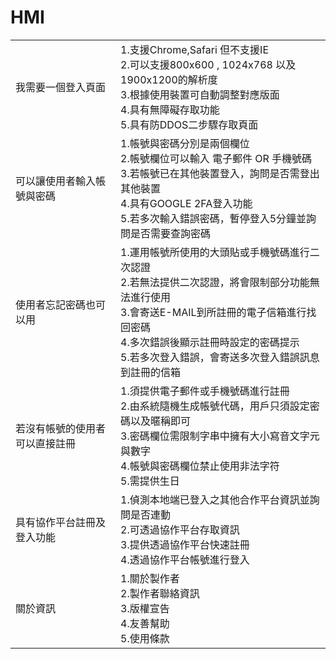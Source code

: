 # HMI

|                            	|                                                                                                                                                                                                                    	|
|----------------------------	|--------------------------------------------------------------------------------------------------------------------------------------------------------------------------------------------------------------------	|
| 我需要一個登入頁面         	| 1.支援Chrome,Safari 但不支援IE        <br>2.可以支援800x600 , 1024x768 以及1900x1200的解析度<br>3.根據使用裝置可自動調整對應版面<br>4.具有無障礙存取功能<br>5.具有防DDOS二步驟存取頁面                             	|
| 可以讓使用者輸入帳號與密碼 	| 1.帳號與密碼分別是兩個欄位<br>2.帳號欄位可以輸入 電子郵件 OR 手機號碼<br>3.若帳號已在其他裝置登入，詢問是否需登出其他裝置<br>4.具有GOOGLE 2FA登入功能<br>5.若多次輸入錯誤密碼，暫停登入5分鐘並詢問是否需要查詢密碼 	|
| 使用者忘記密碼也可以用	| 1.運用帳號所使用的大頭貼或手機號碼進行二次認證 <br>2.若無法提供二次認證，將會限制部分功能無法進行使用 <br>3.會寄送E-MAIL到所註冊的電子信箱進行找回密碼 <br>4.多次錯誤後顯示註冊時設定的密碼提示 <br>5.若多次登入錯誤，會寄送多次登入錯誤訊息到註冊的信箱 	|
| 若沒有帳號的使用者可以直接註冊	| 1.須提供電子郵件或手機號碼進行註冊 <br>2.由系統隨機生成帳號代碼，用戶只須設定密碼以及暱稱即可 <br>3.密碼欄位需限制字串中擁有大小寫音文字元與數字 <br>4.帳號與密碼欄位禁止使用非法字符 <br>5.需提供生日|
| 具有協作平台註冊及登入功能	| 1.偵測本地端已登入之其他合作平台資訊並詢問是否連動 <br>2.可透過協作平台存取資訊 <br>3.提供透過協作平台快速註冊 <br>4.透過協作平台帳號進行登入  	|
| 關於資訊	| 1.關於製作者 <br>2.製作者聯絡資訊 <br>3.版權宣告 <br>4.友善幫助 <br>5.使用條款 	|
